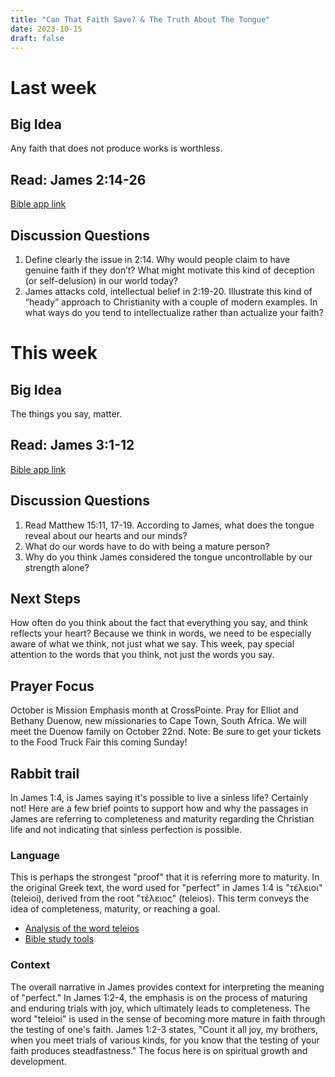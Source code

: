 ```yaml
---
title: "Can That Faith Save? & The Truth About The Tongue"
date: 2023-10-15
draft: false
---
```

# Last week

## Big Idea
Any faith that does not produce works is worthless.

## Read: James 2:14-26
[Bible app link](https://www.bible.com/bible/59/JAS.2.ESV)

## Discussion Questions
1. Define clearly the issue in 2:14. Why would people claim to have genuine faith if they
don’t? What might motivate this kind of deception (or self-delusion) in our world today?
2. James attacks cold, intellectual belief in 2:19-20. Illustrate this kind of “heady” approach
to Christianity with a couple of modern examples. In what ways do you tend to
intellectualize rather than actualize your faith?

# This week
## Big Idea
The things you say, matter.

## Read: James 3:1-12
[Bible app link](https://www.bible.com/bible/59/JAS.3.ESV)

## Discussion Questions
1. Read Matthew 15:11, 17-19. According to James, what does the tongue reveal about our hearts and our minds?
2. What do our words have to do with being a mature person?
3. Why do you think James considered the tongue uncontrollable by our strength alone?

## Next Steps
How often do you think about the fact that everything you say, and think reflects your heart?
Because we think in words, we need to be especially aware of what we think, not just what we
say. This week, pay special attention to the words that you think, not just the words you say.

## Prayer Focus
October is Mission Emphasis month at CrossPointe. Pray for Elliot and Bethany Duenow, new
missionaries to Cape Town, South Africa. We will meet the Duenow family on October 22nd.
Note: Be sure to get your tickets to the Food Truck Fair this coming Sunday!


## Rabbit trail
In James 1:4, is James saying it's possible to live a sinless life? Certainly not! Here are a few brief points to support how and why the passages in James are referring to completeness and maturity regarding the Christian life and not indicating that sinless perfection is possible. 

### Language
This is perhaps the strongest "proof" that it is referring more to maturity. In the original Greek text, the word used for "perfect" in James 1:4 is "τέλειοι" (teleioi), derived from the root "τέλειος" (teleios). This term conveys the idea of completeness, maturity, or reaching a goal.

* [Analysis of the word teleios](https://www.billmounce.com/greek-dictionary/teleios)
* [Bible study tools](https://www.biblestudytools.com/lexicons/greek/nas/teleios.html)

### Context
The overall narrative in James provides context for interpreting the meaning of "perfect." In James 1:2-4, the emphasis is on the process of maturing and enduring trials with joy, which ultimately leads to completeness. The word "teleioi" is used in the sense of becoming more mature in faith through the testing of one's faith. James 1:2-3 states, "Count it all joy, my brothers, when you meet trials of various kinds, for you know that the testing of your faith produces steadfastness." The focus here is on spiritual growth and development.